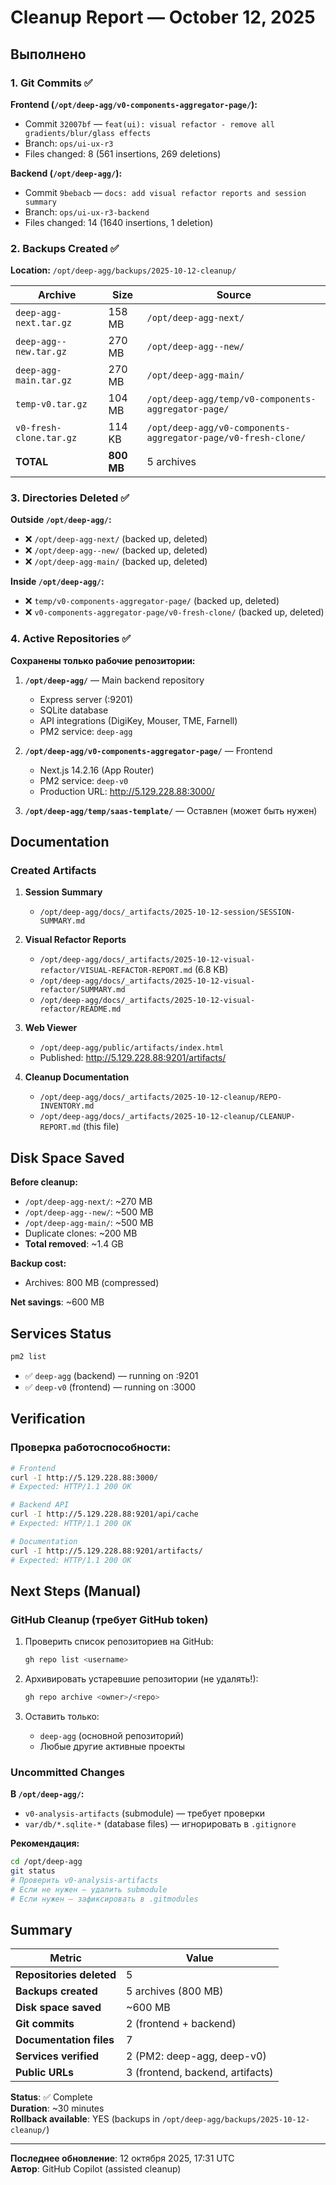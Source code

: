 # Cleanup Report — October 12, 2025

## Выполнено

### 1. Git Commits ✅

**Frontend (`/opt/deep-agg/v0-components-aggregator-page/`):**
- Commit `32007bf` — `feat(ui): visual refactor - remove all gradients/blur/glass effects`
- Branch: `ops/ui-ux-r3`
- Files changed: 8 (561 insertions, 269 deletions)

**Backend (`/opt/deep-agg/`):**
- Commit `9bebacb` — `docs: add visual refactor reports and session summary`
- Branch: `ops/ui-ux-r3-backend`
- Files changed: 14 (1640 insertions, 1 deletion)

### 2. Backups Created ✅

**Location:** `/opt/deep-agg/backups/2025-10-12-cleanup/`

| Archive | Size | Source |
|---------|------|--------|
| `deep-agg-next.tar.gz` | 158 MB | `/opt/deep-agg-next/` |
| `deep-agg--new.tar.gz` | 270 MB | `/opt/deep-agg--new/` |
| `deep-agg-main.tar.gz` | 270 MB | `/opt/deep-agg-main/` |
| `temp-v0.tar.gz` | 104 MB | `/opt/deep-agg/temp/v0-components-aggregator-page/` |
| `v0-fresh-clone.tar.gz` | 114 KB | `/opt/deep-agg/v0-components-aggregator-page/v0-fresh-clone/` |
| **TOTAL** | **800 MB** | 5 archives |

### 3. Directories Deleted ✅

**Outside `/opt/deep-agg/`:**
- ❌ `/opt/deep-agg-next/` (backed up, deleted)
- ❌ `/opt/deep-agg--new/` (backed up, deleted)
- ❌ `/opt/deep-agg-main/` (backed up, deleted)

**Inside `/opt/deep-agg/`:**
- ❌ `temp/v0-components-aggregator-page/` (backed up, deleted)
- ❌ `v0-components-aggregator-page/v0-fresh-clone/` (backed up, deleted)

### 4. Active Repositories ✅

**Сохранены только рабочие репозитории:**

1. **`/opt/deep-agg/`** — Main backend repository
   - Express server (:9201)
   - SQLite database
   - API integrations (DigiKey, Mouser, TME, Farnell)
   - PM2 service: `deep-agg`

2. **`/opt/deep-agg/v0-components-aggregator-page/`** — Frontend
   - Next.js 14.2.16 (App Router)
   - PM2 service: `deep-v0`
   - Production URL: http://5.129.228.88:3000/

3. **`/opt/deep-agg/temp/saas-template/`** — Оставлен (может быть нужен)

## Documentation

### Created Artifacts

1. **Session Summary**
   - `/opt/deep-agg/docs/_artifacts/2025-10-12-session/SESSION-SUMMARY.md`

2. **Visual Refactor Reports**
   - `/opt/deep-agg/docs/_artifacts/2025-10-12-visual-refactor/VISUAL-REFACTOR-REPORT.md` (6.8 KB)
   - `/opt/deep-agg/docs/_artifacts/2025-10-12-visual-refactor/SUMMARY.md`
   - `/opt/deep-agg/docs/_artifacts/2025-10-12-visual-refactor/README.md`

3. **Web Viewer**
   - `/opt/deep-agg/public/artifacts/index.html`
   - Published: http://5.129.228.88:9201/artifacts/

4. **Cleanup Documentation**
   - `/opt/deep-agg/docs/_artifacts/2025-10-12-cleanup/REPO-INVENTORY.md`
   - `/opt/deep-agg/docs/_artifacts/2025-10-12-cleanup/CLEANUP-REPORT.md` (this file)

## Disk Space Saved

**Before cleanup:**
- `/opt/deep-agg-next/`: ~270 MB
- `/opt/deep-agg--new/`: ~500 MB
- `/opt/deep-agg-main/`: ~500 MB
- Duplicate clones: ~200 MB
- **Total removed**: ~1.4 GB

**Backup cost:**
- Archives: 800 MB (compressed)

**Net savings**: ~600 MB

## Services Status

```bash
pm2 list
```

- ✅ `deep-agg` (backend) — running on :9201
- ✅ `deep-v0` (frontend) — running on :3000

## Verification

### Проверка работоспособности:

```bash
# Frontend
curl -I http://5.129.228.88:3000/
# Expected: HTTP/1.1 200 OK

# Backend API
curl -I http://5.129.228.88:9201/api/cache
# Expected: HTTP/1.1 200 OK

# Documentation
curl -I http://5.129.228.88:9201/artifacts/
# Expected: HTTP/1.1 200 OK
```

## Next Steps (Manual)

### GitHub Cleanup (требует GitHub token)

1. Проверить список репозиториев на GitHub:
   ```bash
   gh repo list <username>
   ```

2. Архивировать устаревшие репозитории (не удалять!):
   ```bash
   gh repo archive <owner>/<repo>
   ```

3. Оставить только:
   - `deep-agg` (основной репозиторий)
   - Любые другие активные проекты

### Uncommitted Changes

**В `/opt/deep-agg/`:**
- `v0-analysis-artifacts` (submodule) — требует проверки
- `var/db/*.sqlite-*` (database files) — игнорировать в `.gitignore`

**Рекомендация:**
```bash
cd /opt/deep-agg
git status
# Проверить v0-analysis-artifacts
# Если не нужен — удалить submodule
# Если нужен — зафиксировать в .gitmodules
```

## Summary

| Metric | Value |
|--------|-------|
| **Repositories deleted** | 5 |
| **Backups created** | 5 archives (800 MB) |
| **Disk space saved** | ~600 MB |
| **Git commits** | 2 (frontend + backend) |
| **Documentation files** | 7 |
| **Services verified** | 2 (PM2: deep-agg, deep-v0) |
| **Public URLs** | 3 (frontend, backend, artifacts) |

**Status**: ✅ Complete  
**Duration**: ~30 minutes  
**Rollback available**: YES (backups in `/opt/deep-agg/backups/2025-10-12-cleanup/`)

---

**Последнее обновление**: 12 октября 2025, 17:31 UTC  
**Автор**: GitHub Copilot (assisted cleanup)
